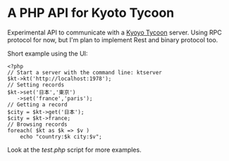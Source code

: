 A PHP API for Kyoto Tycoon
==========================

Experimental API to communicate with a [Kyoyo Tycoon](http://fallabs.com/kyototycoon/) server.
Using RPC protocol for now, but I'm plan to implement Rest and binary protocol too.

Short example using the UI:

	<?php
	// Start a server with the command line: ktserver
	$kt->kt('http://localhost:1978');
	// Setting records
	$kt->set('日本','東京')
	   ->set('france','paris');
	// Getting a record
	$city = $kt->get('日本');
	$city = $kt->france;
	// Browsing records
	foreach( $kt as $k => $v )
		echo "country:$k city:$v";

Look at the _test.php_ script for more examples.
